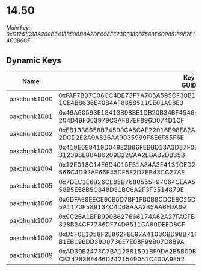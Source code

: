 # 14.50

###### Main key: 0xD1261C98A200B3413BE96D8A2DE608EE23D3189B7588F6D9851B9E7E14C3B6CF

## Dynamic Keys

| Name         | Key<br/>GUID                                                                                            |
|--------------|---------------------------------------------------------------------------------------------------------|
| pakchunk1000 | 0xFAF7B07C06CC4DE73F7A705A595CF30B1887C3C58B4C9BDF016CC599C3894F86<br/>1CE4B8636E40B4AF8858511CE01A98E3 |
| pakchunk1001 | 0x49A60593E18413B98BE1DB20B34BF4546479111E13C07F2E4CD5F95EA4A096EF<br/>204D49F063979C3AF87EF896D074D1CF |
| pakchunk1002 | 0xEB1338658B74500CA5CAE22016B98E82AE1F6151F60A113340D725F0A190174A<br/>2DCD2E2A9A816AA9035999F8E6F85F6E |
| pakchunk1003 | 0x419E6E8419D049E2B86FEBBD13A3D37F0EE3DAC70F3133D7E1F153389588C043<br/>312398E80AB6209B22CAA2EBAB2DB35B |
| pakchunk1004 | 0x12E018C14E6D4015F31A84A3E4131CED2E7215F7BDC19DAAAF3C7F8481E99EAC<br/>566C4D92AF66F45DF5E2D7EB43CC27AE |
| pakchunk1005 | 0x7DEC1E6B26CE85B7680555F97064CEAA5C788DFDC674F98A6A711F726DEDB943<br/>58B5E58B5C848D31BC6A2F3F3514879E |
| pakchunk1006 | 0x6DFAE8EECE90B5D7BF1FB0B8CDCE8C25DA6E6B59A17A6F07CB02E5BB104B0EB8<br/>5A1170F589134C4D68AAA2B5AA6EDA69 |
| pakchunk1007 | 0x9C26A1BFB9908627666174A62A27FACFB77A6D0EB499D3D0ED2ADD67B6B719A1<br/>828B24CF7786DF74D8511CA89DEED8CF |
| pakchunk1008 | 0xD5F0E1058F2E862FBE97A4103CBD98B7166052FD38399A0C181AC7FB237CC8A3<br/>B1EB196DD39D0736E7E08F99B07D8B9A |
| pakchunk1009 | 0xAD39B2473C7BA12881591BF9DA2B5B09B00594B232ED6E9D6680DC7F24CC9B2A<br/>CB34283BE466D2421549051C400A9E52 |
